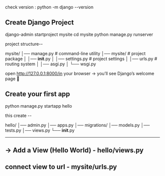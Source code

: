 check version : python -m django --version


## Create Django Project

django-admin startproject mysite
cd mysite
python manage.py runserver

project structure--

mysite/
│── manage.py        # command-line utility
│── mysite/          # project package
│   │── __init__.py
│   │── settings.py  # project settings
│   │── urls.py      # routing system
│   │── asgi.py
│   └── wsgi.py





open http://127.0.0.1:8000/in your browser → you’ll see Django’s welcome page 🎉





## Create your first app

python manage.py startapp hello

this create --

hello/
│── admin.py
│── apps.py
│── migrations/
│── models.py
│── tests.py
│── views.py
└── __init__.py


------------------------
## -> Add a View (Hello World) - hello/views.py

## connect view to url - mysite/urls.py

